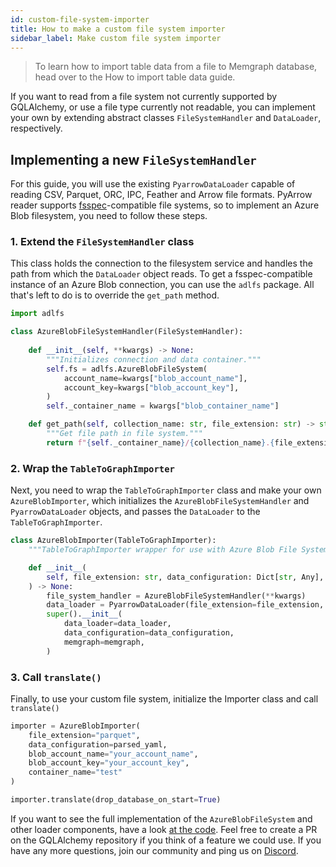 ```yaml
---
id: custom-file-system-importer
title: How to make a custom file system importer
sidebar_label: Make custom file system importer
---
```


> To learn how to import table data from a file to Memgraph database, head
> over to the How to import table data guide.

If you want to read from a file system not currently supported by GQLAlchemy, or use a file type currently not readable, you can implement your own by extending abstract classes `FileSystemHandler` and `DataLoader`, respectively.

## Implementing a new `FileSystemHandler`

For this guide, you will use the existing `PyarrowDataLoader` capable of reading
CSV, Parquet, ORC, IPC, Feather and Arrow file formats. PyArrow reader
supports [fsspec](https://filesystem-spec.readthedocs.io/en/latest/)-compatible
file systems, so to implement an Azure Blob filesystem, you need to follow these
steps.

### 1. Extend the `FileSystemHandler` class

This class holds the connection to the filesystem service and handles the path
from which the `DataLoader` object reads. To get a fsspec-compatible instance of
an Azure Blob connection, you can use the `adlfs` package. All that's left to do
is to override the `get_path` method.

```python
import adlfs

class AzureBlobFileSystemHandler(FileSystemHandler):
    
    def __init__(self, **kwargs) -> None:
        """Initializes connection and data container."""
        self.fs = adlfs.AzureBlobFileSystem(
            account_name=kwargs["blob_account_name"],
            account_key=kwargs["blob_account_key"],
        )
        self._container_name = kwargs["blob_container_name"]

    def get_path(self, collection_name: str, file_extension: str) -> str:
        """Get file path in file system."""
        return f"{self._container_name}/{collection_name}.{file_extension}"
```

### 2. Wrap the `TableToGraphImporter`

Next, you need to wrap the `TableToGraphImporter` class and make your own `AzureBlobImporter`, which initializes the `AzureBlobFileSystemHandler` and `PyarrowDataLoader` objects, and passes the `DataLoader` to the `TableToGraphImporter`.

```python
class AzureBlobImporter(TableToGraphImporter):
    """TableToGraphImporter wrapper for use with Azure Blob File System."""

    def __init__(
        self, file_extension: str, data_configuration: Dict[str, Any], memgraph: Optional[Memgraph] = None, **kwargs
    ) -> None:
        file_system_handler = AzureBlobFileSystemHandler(**kwargs)
        data_loader = PyarrowDataLoader(file_extension=file_extension, file_system_handler=file_system_handler)
        super().__init__(
            data_loader=data_loader,
            data_configuration=data_configuration,
            memgraph=memgraph,
        )
```

### 3. Call `translate()`

Finally, to use your custom file system, initialize the Importer class and call `translate()`

```python
importer = AzureBlobImporter(
    file_extension="parquet",
    data_configuration=parsed_yaml,
    blob_account_name="your_account_name",
    blob_account_key="your_account_key",
    container_name="test"
)

importer.translate(drop_database_on_start=True)
```

If you want to see the full implementation of the `AzureBlobFileSystem` and other loader components, have a look [at the code](https://github.com/memgraph/gqlalchemy). Feel free to create a PR on the GQLAlchemy repository if you think of a feature we could use. If you have any more questions, join our community and ping us on
[Discord](https://discord.gg/memgraph).
